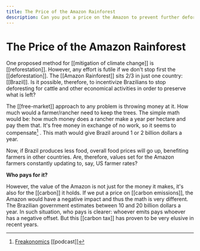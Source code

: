 ```yaml
---
title: The Price of the Amazon Rainforest
description: Can you put a price on the Amazon to prevent further deforestation? 
---
```

# The Price of the Amazon Rainforest
One proposed method for [[mitigation of climate change]] is [[reforestation]]. However, any effort is futile if we don't stop first the [[deforestation]]. The [[Amazon Rainforest]] sits 2/3 in just one country: [[Brazil]]. Is it possible, therefore, to incentivize Brazilians to stop deforesting for cattle and other economical activities in order to preserve what is left? 

The [[free-market]] approach to any problem is throwing money at it. How much would a farmer/rancher need to keep the trees. The simple math would be: how much money does a rancher make a year per hectare and pay them that. It's free money in exchange of no work, so it seems to compensate[^1] . This math would give Brazil around 1 or 2 billion dollars a year. 

Now, if Brazil produces less food, overall food prices will go up, benefiting farmers in other countries. Are, therefore, values set for the Amazon farmers constantly updating to, say, US farmer rates? 

**Who pays for it?**

However, the value of the Amazon is not just for the money it makes, it's also for the [[carbon]] it holds. If we put a price on [[carbon emissions]], the Amazon would have a negative impact and thus the math is very different. The Brazilian government estimates between 10 and 20 billion dollars a year. In such situation, who pays is clearer: whoever emits pays whoever has a negative offset. But this [[carbon tax]] has proven to be very elusive in recent years. 


[^1]: [Freakonomics](https://freakonomics.com/podcast/amazon-rain-forest/) [[podcast]]